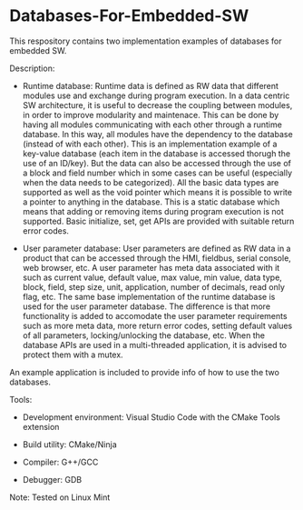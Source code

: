 # Databases-For-Embedded-SW
This respository contains two implementation examples of databases for embedded SW.

Description:

- Runtime database:
Runtime data is defined as RW data that different modules use and exchange during program execution.
In a data centric SW architecture, it is useful to decrease the coupling between modules, in order to improve
modularity and maintenace. This can be done by having all modules communicating with each other through a runtime database.
In this way, all modules have the dependency to the database (instead of with each other). This is an implementation example 
of a key-value database (each item in the database is accessed thorugh the use of an ID/key). But the data can also be 
accessed through the use of a block and field number which in some cases can be useful (especially when the data needs to be categorized).
All the basic data types are supported as well as the void pointer which means it is possible to write a pointer to anything in the database.
This is a static database which means that adding or removing items during program execution is not supported. 
Basic initialize, set, get APIs are provided with suitable return error codes.

- User parameter database:
User parameters are defined as RW data in a product that can be accessed through the HMI, fieldbus, serial console, web browser, etc.
A user parameter has meta data associated with it such as current value, default value, max value, min value, data type, block, field, 
step size, unit, application, number of decimals, read only flag, etc. The same base implementation of the runtime database is used 
for the user parameter database. The difference is that more functionality is added to accomodate the user parameter requirements 
such as more meta data, more return error codes, setting default values of all parameters, locking/unlocking the database, etc. 
When the database APIs are used in a multi-threaded application, it is advised to protect them with a mutex.

An example application is included to provide info of how to use the two databases.

Tools:

- Development environment: Visual Studio Code with the CMake Tools extension

- Build utility: CMake/Ninja

- Compiler: G++/GCC

- Debugger: GDB

Note: Tested on Linux Mint
